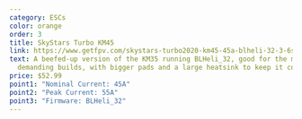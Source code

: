 ```yaml
---
category: ESCs
color: orange
order: 3
title: SkyStars Turbo KM45
link: https://www.getfpv.com/skystars-turbo2020-km45-45a-blheli-32-3-6s-20x20-4-in-1-esc.html
text: A beefed-up version of the KM35 running BLHeli_32, good for the most
  demanding builds, with bigger pads and a large heatsink to keep it cool
price: $52.99
point1: "Nominal Current: 45A"
point2: "Peak Current: 55A"
point3: "Firmware: BLHeli_32"
---
```

